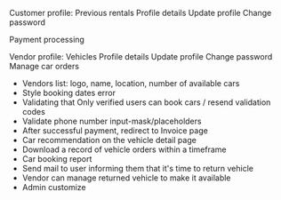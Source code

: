 Customer profile:
	Previous rentals
	Profile details
	Update profile
	Change password

Payment processing

Vendor profile: 
	Vehicles
	Profile details
	Update profile
	Change password
	Manage car orders


* Vendors list: logo, name, location, number of available cars
* Style booking dates error
* Validating that Only verified users can book cars / resend validation codes
* Validate phone number input-mask/placeholders
* After successful payment, redirect to Invoice page
* Car recommendation on the vehicle detail page
* Download a record of vehicle orders within a timeframe
* Car booking report
* Send mail to user informing them that it's time to return vehicle
* Vendor can manage returned vehicle to make it available
* Admin customize
